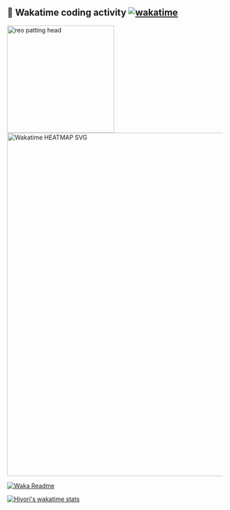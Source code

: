 ## 🦄 Wakatime coding activity  [![wakatime](https://wakatime.com/badge/user/49dba2c5-26e1-43a7-9d07-e0f8613d1227.svg)](https://wakatime.com/@49dba2c5-26e1-43a7-9d07-e0f8613d1227) 
<a href="https://postimg.cc/mc5m8973"><img src="https://i.postimg.cc/RFM2CQFY/reo-patting.webp" height="250" alt="reo patting head"/></a> <img src="https://wakatime.com/share/@hiyori/ef87015d-57e0-4afb-bb56-1a99a24ea312.svg" width="800" alt="Wakatime HEATMAP SVG"/>


[![Waka Readme](https://github.com/hiyorijl/hiyorijl/actions/workflows/Waka%20Readme.yml/badge.svg)](https://github.com/hiyorijl/hiyorijl/actions/workflows/Waka%20Readme.yml)





 [![Hiyori's wakatime stats](https://github-readme-stats.vercel.app/api/wakatime?username=hiyori&theme=buefy&range=last_year&is_including_today=true&layout=compact)](https://github.com/anuraghazra/github-readme-stats)
